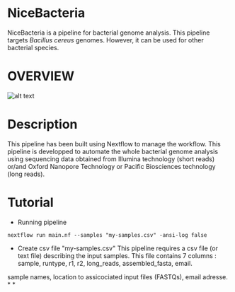 # NiceBacteria
NiceBacteria is a pipeline for bacterial genome analysis. This pipeline targets _Bacillus cereus_ genomes. However, it can be used for other bacterial species. 

# OVERVIEW
![alt text](https://github.com/eunbaeAN/IRCAN_pipeline/blob/main/overview.png?raw=true)

# Description 
This pipeline has been built using Nextflow to manage the workflow. 
This pipeline is developped to automate the whole bacterial genome analysis using sequencing data obtained from Illumina technology (short reads) or/and Oxford Nanopore Technology or Pacific Biosciences technology (long reads).

# Tutorial
 * Running pipeline
 ``` 
 nextflow run main.nf --samples "my-samples.csv" -ansi-log false
 ```
 * Create csv file "my-samples.csv"
This pipeline requires a csv file (or text file) describing the input samples. This file contains 7 columns :
sample, runtype, r1, r2, long_reads, assembled_fasta, email. 

sample names, location to assicociated input files (FASTQs), email adresse. 
* 
*  

